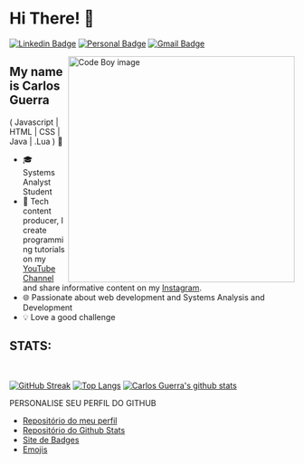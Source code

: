 
<h1>Hi There! 👋</h1>

[![Linkedin Badge](https://img.shields.io/badge/LinkedIn-0077B5?style=for-the-badge&logo=linkedin&logoColor=white&link=https://www.linkedin.com/in/carlos-guerra-4aa82714a/)](https://www.linkedin.com/in/carlos-guerra-4aa82714a/)
[![Personal Badge](https://img.shields.io/badge/website-000000?style=for-the-badge&logo=About.me&logoColor=white&link=https://www.carlosguerra.dev/)](https://carlosguerra.dev/)
[![Gmail Badge](https://img.shields.io/badge/Gmail-D14836?style=for-the-badge&logo=gmail&logoColor=white&link=mailto:carlosguerradevofc@gmail.com)](mailto:carlosguerradevofc@gmail.com)

<img align="right" alt="Code Boy image" src="https://www.carlosguerra.dev/images/header.png"  width="400px"/>

## My name is Carlos Guerra
(<!-- React JS | Next JS | Angular  |  --> Javascript | HTML | CSS <!-- | Typescript --> | Java | .Lua ) 🚀
<!-- - 👩‍💻 Software Enginner @[Itaú](https://www.itau.com.br/) -->
- 🎓 Systems Analyst Student
- 🎥 Tech content producer, I create programming tutorials on my [YouTube Channel](https://www.youtube.com/@carlosguerradev) and share informative content on my [Instagram](https://www.instagram.com/carlosguerra_ofc/).
- 🌐 Passionate about web development and Systems Analysis and Development
- 💡 Love a good challenge

<div align="left">

<h2>STATS:</h2>
</br>

[![GitHub Streak](https://github-readme-streak-stats.herokuapp.com?user=MixZira&theme=transparent&date_format=j%20M%5B%20Y%5D&card_width=1124&exclude_days=Sun%2CSat&border_radius=8&border=1E2228)](https://github.com/carlosguerradev)
[![Top Langs](https://github-readme-stats.vercel.app/api/top-langs/?username=carlosguerradev&layout=compact&theme=transparent&card_width=1124&border_radius=8&border_color=1E2228)](https://github.com/carlosguerradev)
[![Carlos Guerra's github stats](https://github-readme-stats.vercel.app/api?username=carlosguerradev&count_private=true&show_icons=true&theme=transparent&card_width=1124&border_radius=8&border_color=1E2228)](https://github.com/carlosguerradev)
  
 </div>

 PERSONALISE SEU PERFIL DO GITHUB
- [Repositório do meu perfil](https://github.com/carlosguerradev/carlosguerradev)<BR/>
- [Repositório do Github Stats](https://github.com/anuraghazra/github-readme-stats)<BR/>
- [Site de Badges](https://dev.to/envoy_/150-badges-for-github-pnk)<BR/>
- [Emojis](https://emojipedia.org/)

